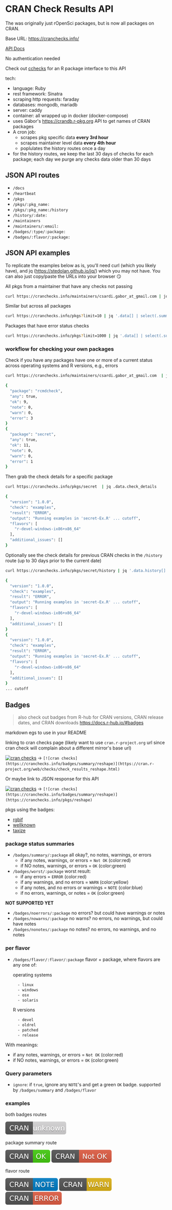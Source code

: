 CRAN Check Results API
======================

The was originally just rOpenSci packages, but is now all packages on CRAN.

Base URL: <https://cranchecks.info/>

[API Docs](docs/api_docs.md)

No authentication needed

Check out [cchecks][] for an R package interface to this API

tech:

* language: Ruby
* rest framework: Sinatra
* scraping http requests: faraday
* databases: mongodb, mariadb
* server: caddy
* container: all wrapped up in docker (docker-compose)
* uses Gábor's <https://crandb.r-pkg.org> API to get names of CRAN packages
* A cron job:
    * scrapes pkg specific data __every 3rd hour__ 
    * scrapes maintainer level data __every 4th hour__
    * poplulates the history routes once a day
* for the history routes, we keep the last 30 days of checks for each package; each day we purge any checks data older than 30 days

## JSON API routes

- `/docs`
- `/heartbeat`
- `/pkgs`
- `/pkgs/:pkg_name:`
- `/pkgs/:pkg_name:/history`
- `/history/:date:`
- `/maintainers`
- `/maintainers/:email:`
- `/badges/:type/:package:`
- `/badges/:flavor/:package:`

## JSON API examples

To replicate the examples below as is, you'll need curl (which you likely have), and jq (<https://stedolan.github.io/jq/>) which you may not have. You can also just copy/paste the URLs into your browser 😏

All pkgs from a maintainer that have any checks not passing

```sh
curl https://cranchecks.info/maintainers/csardi.gabor_at_gmail.com | jq '.data.table[] | select(.any) | .package'
```

Similar but across all packages

```sh
curl https://cranchecks.info/pkgs?limit=10 | jq '.data[] | select(.summary.any) | .package'
```

Packages that have error status checks

```sh
curl https://cranchecks.info/pkgs?limit=1000 | jq '.data[] | select(.summary.error > 0) | .package'
```

### workflow for checking your own packages

Check if you have any packages have one or more of a current status across operating systems and R versions, e.g., errors

```sh
curl https://cranchecks.info/maintainers/csardi.gabor_at_gmail.com  | jq '.data.table[] | select(.error > 0)'
```

```sh
{
  "package": "rcmdcheck",
  "any": true,
  "ok": 9,
  "note": 0,
  "warn": 0,
  "error": 3
}
{
  "package": "secret",
  "any": true,
  "ok": 11,
  "note": 0,
  "warn": 0,
  "error": 1
}
```

Then grab the check details for a specific package

```sh
curl https://cranchecks.info/pkgs/secret  | jq .data.check_details
```

```sh
{
  "version": "1.0.0",
  "check": "examples",
  "result": "ERROR",
  "output": "Running examples in 'secret-Ex.R' ... cutoff",
  "flavors": [
    "r-devel-windows-ix86+x86_64"
  ],
  "additional_issues": []
}
```

Optionally see the check details for previous CRAN checks in the `/history` route (up to 30 days prior to the current date)

```sh
curl https://cranchecks.info/pkgs/secret/history | jq '.data.history[].check_details'
```

```sh
{
  "version": "1.0.0",
  "check": "examples",
  "result": "ERROR",
  "output": "Running examples in 'secret-Ex.R' ... cutoff",
  "flavors": [
    "r-devel-windows-ix86+x86_64"
  ],
  "additional_issues": []
}
{
  "version": "1.0.0",
  "check": "examples",
  "result": "ERROR",
  "output": "Running examples in 'secret-Ex.R' ... cutoff",
  "flavors": [
    "r-devel-windows-ix86+x86_64"
  ],
  "additional_issues": []
}
... cutoff
```


## Badges

> also check out badges from R-hub for CRAN versions, CRAN release dates, and CRAN downloads <https://docs.r-hub.io/#badges>

markdown egs to use in your README

linking to cran checks page (likely want to use `cran.r-project.org` url since cran check will complain about a different mirror's base url)

[![cran checks](https://cranchecks.info/badges/summary/reshape)](https://cran.r-project.org/web/checks/check_results_reshape.html) -> `[![cran checks](https://cranchecks.info/badges/summary/reshape)](https://cran.r-project.org/web/checks/check_results_reshape.html)`

Or maybe link to JSON response for this API

[![cran checks](https://cranchecks.info/badges/summary/reshape)](https://cranchecks.info/pkgs/reshape) -> `[![cran checks](https://cranchecks.info/badges/summary/reshape)](https://cranchecks.info/pkgs/reshape)`

pkgs using the badges:

- [rgbif](https://github.com/ropensci/rgbif#rgbif)
- [wellknown](https://github.com/ropensci/wellknown#wellknown)
- [taxize](https://github.com/ropensci/taxize#taxize)

### package status summaries

- `/badges/summary/:package` all okay?, no notes, warnings, or errors
    - if any notes, warnings, or errors = `Not OK` (color:red)
    - if NO notes, warnings, or errors = `OK` (color:green)
- `/badges/worst/:package` worst result:
    - if any errors = `ERROR` (color:red)
    - if any warnings, and no errors = `WARN` (color:yellow)
    - if any notes, and no errors or warnings = `NOTE` (color:blue)
    - if no errors, warnings, or notes = `OK` (color:green)

__NOT SUPPORTED YET__

- `/badges/noerrors/:package` no errors? but could have warnings or notes 
- `/badges/nowarns/:package` no warns? no errors, no warnings, but could have notes
- `/badges/nonotes/:package` no notes? no errors, no warnings, and no notes

### per flavor

- `/badges/flavor/:flavor/:package` flavor + package, where flavors are any one of:

    operating systems 

        - linux
        - windows
        - osx
        - solaris

    R versions

        - devel
        - oldrel
        - patched
        - release

With meanings:

- if any notes, warnings, or errors = `Not OK` (color:red)
- if NO notes, warnings, or errors = `OK` (color:green)

### Query parameters

- `ignore`: if `true`, ignore any `NOTE`'s and get a green `OK` badge. supported by `/badges/summary` and `/badges/flavor`

### examples

both badges routes

![](svgs/unknown.svg)

package summary route

![](svgs/ok.svg)
![](svgs/notok.svg)

flavor route

![](svgs/note.svg)
![](svgs/warn.svg)
![](svgs/error.svg)

[cchecks]: https://github.com/ropenscilabs/cchecks


